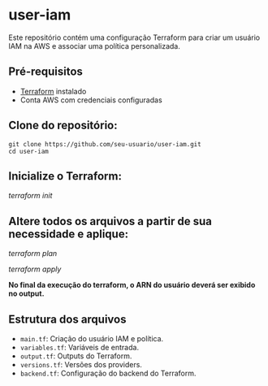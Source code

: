 # user-iam

Este repositório contém uma configuração Terraform para criar um usuário IAM na AWS e associar uma política personalizada.

## Pré-requisitos

- [Terraform](https://www.terraform.io/downloads.html) instalado
- Conta AWS com credenciais configuradas

## Clone do repositório:
   ```
   git clone https://github.com/seu-usuario/user-iam.git
   cd user-iam
   ```

## Inicialize o Terraform:

_terraform init_

## Altere todos os arquivos a partir de sua necessidade e aplique:

_terraform plan_

_terraform apply_

**No final da execução do terraform, o ARN do usuário deverá ser exibido no output.**

## Estrutura dos arquivos

* `main.tf`: Criação do usuário IAM e política.
* `variables.tf`: Variáveis de entrada.
* `output.tf`: Outputs do Terraform.
* `versions.tf`: Versões dos providers.
* `backend.tf`: Configuração do backend do Terraform.
